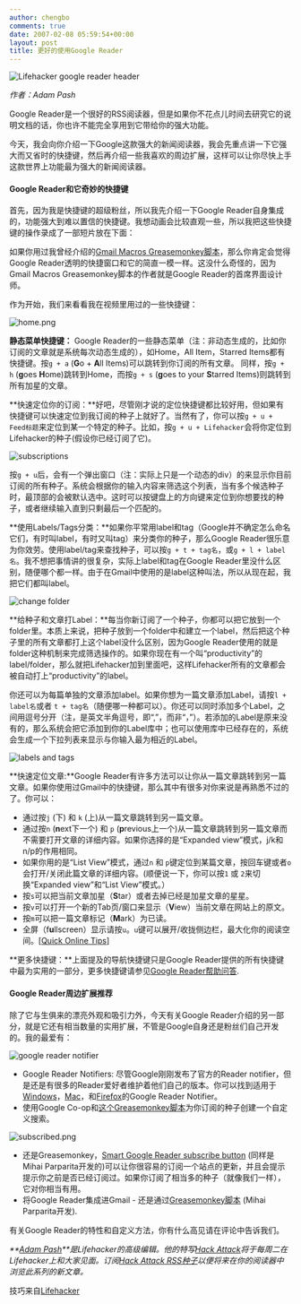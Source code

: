 ```yaml
---
author: chengbo
comments: true
date: 2007-02-08 05:59:54+00:00
layout: post
title: 更好的使用Google Reader
---
```


![Lifehacker google reader header](http://lifehacker.com/assets/resources/2007/02/Lifehacker%20google%20reader%20header.png)

_作者：Adam Pash_

Google Reader是一个很好的RSS阅读器，但是如果你不花点儿时间去研究它的说明文档的话，你也许不能完全享用到它带给你的强大功能。

今天，我会向你介绍一下Google这款强大的新闻阅读器，我会先重点讲一下它强大而又省时的快捷键，然后再介绍一些我喜欢的周边扩展，这样可以让你尽快上手这款世界上功能最为强大的新闻阅读器。

#### Google Reader和它奇妙的快捷键

首先，因为我是快捷键的超级粉丝，所以我先介绍一下Google Reader自身集成的，功能强大到难以置信的快捷键。我想动画会比较直观一些，所以我把这些快捷键的操作录成了一部短片放在下面：

如果你用过我曾经介绍的[Gmail Macros Greasemonkey脚本](http://lifehacker.com/software/gmail/hack-attack-become-a-gmail-master-161399.php)，那么你肯定会觉得Google Reader透明的快捷窗口和它的简直一模一样。这没什么奇怪的，因为Gmail Macros Greasemonkey脚本的作者就是Google Reader的首席界面设计师。

作为开始，我们来看看我在视频里用过的一些快捷键：

![home.png](http://lifehacker.com/assets/resources/2007/02/home.png)

**静态菜单快捷键：** Google Reader的一些静态菜单（注：非动态生成的，比如你订阅的文章就是系统每次动态生成的），如Home，All Item，Starred Items都有快捷键。按`g + a` (**G**o + **A**ll Items)可以跳转到你订阅的所有文章。 同样，按`g + h` (**g**oes **H**ome)跳转到Home，而按`g + s` (**g**oes to your **S**tarred Items)则跳转到所有加星的文章。

**快速定位你的订阅：**好吧，尽管刚才说的定位快捷键都比较好用，但如果有快捷键可以快速定位到我订阅的种子上就好了。当然有了，你可以按`g + u + Feed标题`来定位到某一个特定的种子。比如，按`g + u + Lifehacker`会将你定位到Lifehacker的种子(假设你已经订阅了它)。

![subscriptions](http://lifehacker.com/assets/resources/2007/02/subscriptions.png)

按`g + u`后，会有一个弹出窗口（注：实际上只是一个动态的div）的来显示你目前订阅的所有种子。系统会根据你的输入内容来筛选这个列表，当有多个候选种子时，最顶部的会被默认选中。这时可以按键盘上的方向键来定位到你想要找的种子，或者继续输入直到只剩最后一个匹配的。

**使用Labels/Tags分类：**如果你平常用label和tag（Google并不确定怎么命名它们，有时叫label，有时又叫tag）来分类你的种子，那么Google Reader很乐意为你效劳。使用label/tag来查找种子，可以按`g + t + tag名`，或`g + l + label名`。我不想把事情讲的很复杂，实际上label和tag在Google Reader里没什么区别，随便哪个都一样。由于在Gmail中使用的是label这种叫法，所以从现在起，我把它们都叫label。

![change folder](http://lifehacker.com/assets/resources/2007/02/change%20folder.png)

**给种子和文章打Label：**每当你新订阅了一个种子，你都可以把它放到一个folder里。本质上来说，把种子放到一个folder中和建立一个label，然后把这个种子里的所有文章都打上这个label没什么区别，因为Google Reader使用的就是folder这种机制来完成筛选操作的。如果你现在有一个叫“productivity”的label/folder，那么就把Lifehacker加到里面吧，这样Lifehacker所有的文章都会被自动打上“productivity”的label。

你还可以为每篇单独的文章添加label。如果你想为一篇文章添加Label，请按`l + label名`或者 `t + tag名`（随便哪一种都可以）。你还可以同时添加多个Label，之间用逗号分开（注，是英文半角逗号，即“,”，而非“，”）。若添加的Label是原来没有的，那么系统会把它添加到你的Label库中；也可以使用库中已经存在的，系统会生成一个下拉列表来显示与你输入最为相近的Label。

![labels and tags](http://lifehacker.com/assets/resources/2007/02/labels%20and%20tags.png)

**快速定位文章:**Google Reader有许多方法可以让你从一篇文章跳转到另一篇文章。如果你使用过Gmail中的快捷键，那么其中有很多对你来说是再熟悉不过的了。你可以：
	
  * 通过按`j` (下) 和 `k` (上)从一篇文章跳转到另一篇文章。
  * 通过按`n` (**n**ext下一个) 和 `p` (**p**revious上一个)从一篇文章跳转到另一篇文章而不需要打开文章的详细内容。如果你选择的是“Expanded view”模式，j/k和n/p的作用相同。
  * 如果你用的是“List View”模式，通过`n` 和 `p`键定位到某篇文章，按回车键或者`o`会打开/关闭此篇文章的详细内容。(顺便说一下，你可以按`1` 或 `2`来切换“Expanded view”和“List View”模式。）
  * 按`s`可以把当前文章加星（**S**tar）或者去掉已经是加星文章的星星。
  * 按`v`可以打开一个新的Tab页/窗口来显示（**V**iew）当前文章在网站上的原文。
  * 按`m`可以把一篇文章标记（**M**ark）为已读。
  * 全屏（f**u**llscreen）显示请按`u`。`u`键可以展开/收拢侧边栏，最大化你的阅读空间。[[Quick Online Tips](http://www.quickonlinetips.com/archives/2007/02/quick-tips-for-google-reader-power-users/)]

**更多快捷键：**上面提及的导航快捷键只是Google Reader提供的所有快捷键中最为实用的一部分，更多快捷键请参见[Google Reader帮助问答](http://www.google.com/help/reader/faq.html#shortcuts).

#### Google Reader周边扩展推荐

除了它与生俱来的漂亮外观和吸引力外，今天有关Google Reader介绍的另一部分，就是它还有相当数量的实用扩展，不管是Google自身还是粉丝们自己开发的。我的最爱有：

![google reader notifier](http://www.lifehacker.com/assets/resources/2006/12/google%20reader%20notifier.png) 
	
  * Google Reader Notifiers: 尽管Google刚刚发布了官方的Reader notifier，但是还是有很多的Reader爱好者维护着他们自己的版本。你可以找到适用于[Windows](http://lifehacker.com/software/google-reader/download-of-the-day-google-reader-notifier-windows-223094.php)，[Mac](http://lifehacker.com/software/google-reader/download-of-the-day-google-reader-notifier-mac-213663.php)，和[Firefox](http://lifehacker.com/software/google-reader/download-of-the-day-google-reader-notifier-firefox-219073.php)的Google Reader Notifier。
  * 使用Google Co-op和[这个Greasemonkey脚本](http://lifehacker.com/software/google-reader/download-of-the-day--google-reader-custom-search-greasemonkey-225612.php)为你订阅的种子创建一个自定义搜索。

![subscribed.png](http://www.lifehacker.com/assets/resources/2006/10/subscribed.png)
	
  * 还是Greasemonkey，[Smart Google Reader subscribe button](http://lifehacker.com/software/google-reader/download-of-the-day-smart-google-reader-subscribe-button-greasemonkey-script-208458.php) (同样是Mihai Parparita开发的)可以让你很容易的订阅一个站点的更新，并且会提示提示你之前是否已经订阅过。如果你订阅了相当多的种子（就像我们一样），它对你相当有用。
  * 将Google Reader集成进Gmail - 还是通过[Greasemonkey脚本](http://lifehacker.com/software/google-reader/integrate-google-reader-with-gmail-via-greasemonkey-207679.php) (Mihai Parparita开发).

有关Google Reader的特性和自定义方法，你有什么高见请在评论中告诉我们。

_**[Adam Pash](http://adampash.org/)**是Lifehacker的高级编辑。他的特写[Hack Attack](http://www.lifehacker.com/software/hack-attack/)将于每周二在Lifehacker上和大家见面。订阅[Hack Attack RSS种子](http://www.lifehacker.com/software/hack-attack/index.xml)以便将来在你的阅读器中浏览此系列的新文章。_

技巧来自[Lifehacker](http://lifehacker.com/software/google-reader/hack-attack-getting-good-with-google-reader-233712.php)
